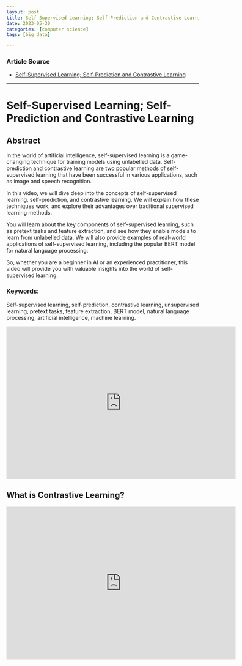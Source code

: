 ```yaml
---
layout: post
title: Self-Supervised Learning; Self-Prediction and Contrastive Learning   
date: 2023-05-30
categories: [computer science]
tags: [big data]

---
```


### Article Source

* [Self-Supervised Learning; Self-Prediction and Contrastive Learning](https://www.youtube.com/watch?v=7l6fttRJzeU)


---

# Self-Supervised Learning; Self-Prediction and Contrastive Learning


## Abstract
In the world of artificial intelligence, self-supervised learning is a game-changing technique for training models using unlabelled data. Self-prediction and contrastive learning are two popular methods of self-supervised learning that have been successful in various applications, such as image and speech recognition.

In this video, we will dive deep into the concepts of self-supervised learning, self-prediction, and contrastive learning. We will explain how these techniques work, and explore their advantages over traditional supervised learning methods.

You will learn about the key components of self-supervised learning, such as pretext tasks and feature extraction, and see how they enable models to learn from unlabelled data. We will also provide examples of real-world applications of self-supervised learning, including the popular BERT model for natural language processing.

So, whether you are a beginner in AI or an experienced practitioner, this video will provide you with valuable insights into the world of self-supervised learning.

### Keywords: 
Self-supervised learning, self-prediction, contrastive learning, unsupervised learning, pretext tasks, feature extraction, BERT model, natural language processing, artificial intelligence, machine learning.

<iframe width="600" height="400" src="https://www.youtube.com/embed/7l6fttRJzeU" title="YouTube video player" frameborder="0" allow="accelerometer; autoplay; clipboard-write; encrypted-media; gyroscope; picture-in-picture; web-share" allowfullscreen></iframe>


## What is Contrastive Learning? 

<iframe width="600" height="400" src="https://www.youtube.com/embed/cH8I8jf-xJU" title="YouTube video player" frameborder="0" allow="accelerometer; autoplay; clipboard-write; encrypted-media; gyroscope; picture-in-picture; web-share" allowfullscreen></iframe>


